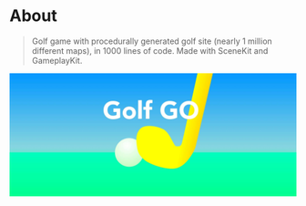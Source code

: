 # About
> Golf game with procedurally generated golf site (nearly 1 million different maps), in 1000 lines of code. Made with SceneKit and GameplayKit.

![](banner.jpg)
